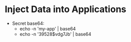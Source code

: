 Inject Data into Applications
============================

- Secret base64:  
  - echo -n 'my-app' | base64
  - echo -n '39528$vdg7Jb' | base64

